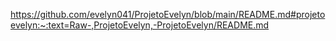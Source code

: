 https://github.com/evelyn041/ProjetoEvelyn/blob/main/README.md#projetoevelyn:~:text=Raw-,ProjetoEvelyn,-ProjetoEvelyn/README.md